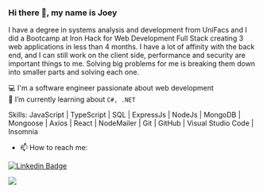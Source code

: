### Hi there 👋, my name is Joey
I have a degree in systems analysis and development from UniFacs and I did a Bootcamp at Iron Hack for Web Development Full Stack creating 3 web applications in less than 4 months. I have a lot of affinity with the back end, and I can still work on the client side, performance and security are important things to me. Solving big problems for me is breaking them down into smaller parts and solving each one.

💻 I'm a software engineer passionate about web development\
🌱 I’m currently learning about `C#, .NET`

Skills: JavaScript | TypeScript | SQL | ExpressJs | NodeJs | MongoDB | Mongoose | Axios | React | NodeMailer | Git | GitHub | Visual Studio Code | Insomnia


- 📫 How to reach me:


[![Linkedin Badge](https://img.shields.io/badge/LinkedIn-0077B5?style=for-the-badge&logo=linkedin&logoColor=white)](https://www.linkedin.com/in/joey-quadros/)
  
<a href = "mailto:joeyquadros5@gmail.com"><img src="https://img.shields.io/badge/-Gmail-%23333?style=for-the-badge&logo=gmail&logoColor=white" target="_blank"></a>


